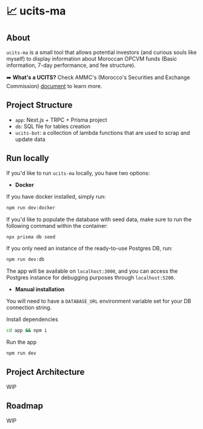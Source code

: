 # 📈 ucits-ma
## About
`ucits-ma` is a small tool that allows potential investors (and curious souls like myself) to display information about Moroccan OPCVM funds (Basic information, 7-day performance, and fee structure).

➡️ **What's a UCITS?** Check AMMC's (Morocco's Securities and Exchange Commission) [document](https://www.ammc.ma/sites/default/files/AMMC_Educational%20Guide%20related%20to%20UCITS-OPCVM.pdf) to learn more.


## Project Structure
- `app`: Next.js + TRPC + Prisma project
- `db`: SQL file for tables creation
- `ucits-bot`: a collection of lambda functions that are used to scrap and update data

## Run locally
If you'd like to run `ucits-ma` locally, you have two options:

- **Docker**

If you have docker installed, simply run:
```sh
npm run dev:docker
```

If you'd like to populate the database with seed data, make sure to run the following command within the container:
```sh
npx prisma db seed
```

If you only need an instance of the ready-to-use Postgres DB, run:
```sh
npm run dev:db
```

The app will be available on `localhost:3000`, and you can access the Postgres instance for debugging purposes through `localhost:5200`.

- **Manual installation**

You will need to have a `DATABASE_URL` environment variable set for your DB connection string.

Install dependencies
```sh
cd app && npm i
```
Run the app
```sh
npm run dev
```

## Project Architecture
WIP

## Roadmap
WIP